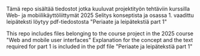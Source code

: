 Tämä repo sisältää tiedostot jotka kuuluvat projektityön tehtäviin kurssilla Web- ja mobiilikäyttöliittymät 2025
Selitys konseptista ja osassa 1. vaadittu leipäteksti löytyy pdf-tiedostosta "Periaate ja leipätekstiä part 1"

This repo includes files belonging to the course project in the 2025 course "Web and mobile user interfaces"
Explanation for the concept and the text required for part 1 is included in the pdf file "Periaate ja leipätekstiä part 1"
